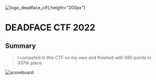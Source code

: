 ![logo_deadface_ctf](https://user-images.githubusercontent.com/47488692/196339590-10721f48-060e-4524-a1ba-41df69d6b59e.png){:height="200px"}

# DEADFACE CTF 2022

## Summary
> I competed in this CTF on my own and finished with 560 points in 337th place

![scoreboard](https://user-images.githubusercontent.com/47488692/196339440-a054914c-932d-4725-9dd1-922043125278.png)
